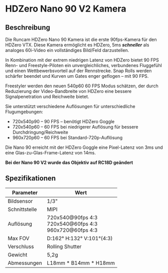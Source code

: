 # HDZero Nano 90 V2 Kamera

## Beschreibung

Die Runcam HDZero Nano 90 Kamera ist die erste 90fps-Kamera für den HDZero VTX. Diese Kamera ermöglicht es HDZero, 5ms <strong><em>schneller</em></strong> als analoges 60i-Video ein vollständiges Bild/Feld darzustellen.

In Kombination mit der extrem niedrigen Latenz von HDZero bietet 90 FPS Renn- und Freestyle-Piloten ein unvergleichliches, verbundenes Fluggefühl und einen Wettbewerbsvorteil auf der Rennstrecke. Snap Rolls werden schärfer beendet und Kurven um Gates enger geflogen – mit 90 FPS.

Freestyler werden den neuen 540p60 60 FPS Modus schätzen, der durch Reduzierung der Video-Bandbreite von HDZero eine bessere Signalpenetration und Reichweite bietet.

Sie unterstützt verschiedene Auflösungen für unterschiedliche Flugumgebungen:
-	720x540p90 – 90 FPS – benötigt HDZero Goggle
-	720x540p60 – 60 FPS bei niedrigerer Auflösung für bessere Durchdringung/Reichweite
-	960x720p60 – 60 FPS bei Standard-720p-Auflösung

Die Nano 90 erreicht mit der HDZero Goggle eine Pixel-Latenz von 3ms und eine Glas-zu-Glas-Frame-Latenz von 14ms.

**Bei der Nano 90 V2 wurde das Objektiv auf RC18D geändert**

## Spezifikationen

| Parameter    | Wert                      |
| ------------ | ------------------------- |
| Bildsensor   | 1/3"                      |
| Schnittstelle| MIPI                      |
| Auflösung    | 720x540@90fps 4:3 <br> 720x540@60fps 4:3 <br> 960x720@60fps 4:3 |
| Max FOV      | D:162° H:132° V:101°(4:3) |
| Verschluss   | Rolling Shutter           |
| Gewicht      | 5,2g                      |
| Abmessungen  | L18mm * B14mm * H18mm     |
